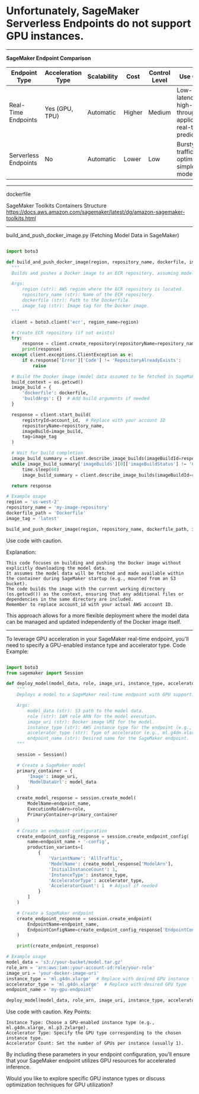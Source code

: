 
# Unfortunately, SageMaker Serverless Endpoints do not support GPU instances.
------------------------------------------------------------------------------------------------------------------------

**SageMaker Endpoint Comparison**

| Endpoint Type      | Acceleration Type | Scalability | Cost | Control Level | Use Cases                                 |
|-------------------|-------------------|------------|-----|-------------|---------------------------------------------|
| Real-Time Endpoints | Yes (GPU, TPU)    | Automatic   | Higher | Medium       | Low-latency, high-throughput applications, real-time predictions |
| Serverless Endpoints | No              | Automatic   | Lower | Low         | Bursty traffic, cost optimization, simple models         |


------------------------------------------------------------------------------------------------------------------------
dockerfile

SageMaker Toolkits Containers Structure
https://docs.aws.amazon.com/sagemaker/latest/dg/amazon-sagemaker-toolkits.html



------------------------------------------------------------------------------------------------------------------------



build_and_push_docker_image.py (Fetching Model Data in SageMaker)

```Python

import boto3

def build_and_push_docker_image(region, repository_name, dockerfile, image_tag):
  """
  Builds and pushes a Docker image to an ECR repository, assuming model data will be fetched at container startup in SageMaker.

  Args:
      region (str): AWS region where the ECR repository is located.
      repository_name (str): Name of the ECR repository.
      dockerfile (str): Path to the Dockerfile.
      image_tag (str): Image tag for the Docker image.
  """

  client = boto3.client('ecr', region_name=region)

  # Create ECR repository (if not exists)
  try:
      response = client.create_repository(repositoryName=repository_name)
      print(response)
  except client.exceptions.ClientException as e:
      if e.response['Error']['Code'] != 'RepositoryAlreadyExists':
          raise

  # Build the Docker image (model data assumed to be fetched in SageMaker)
  build_context = os.getcwd()
  image_build = {
      'dockerfile': dockerfile,
      'buildArgs': {}  # Add build arguments if needed
  }

  response = client.start_build(
      registryId=account_id,  # Replace with your account ID
      repositoryName=repository_name,
      imageBuild=image_build,
      tag=image_tag
  )

  # Wait for build completion
  image_build_summary = client.describe_image_builds(imageBuildId=response['imageBuild']['imageBuildArn'])
  while image_build_summary['imageBuilds'][0]['imageBuildStatus'] != 'COMPLETED':
      time.sleep(60)
      image_build_summary = client.describe_image_builds(imageBuildId=response['imageBuild']['imageBuildArn'])

  return response

# Example usage
region = 'us-west-2'
repository_name = 'my-image-repository'
dockerfile_path = 'Dockerfile'
image_tag = 'latest'

build_and_push_docker_image(region, repository_name, dockerfile_path, image_tag)
```

Use code with caution.

Explanation:

    This code focuses on building and pushing the Docker image without explicitly downloading the model data.
    It assumes the model data will be fetched and made available within the container during SageMaker startup (e.g., mounted from an S3 bucket).
    The code builds the image with the current working directory (os.getcwd()) as the context, ensuring that any additional files or dependencies in the same directory are included.
    Remember to replace account_id with your actual AWS account ID.

This approach allows for a more flexible deployment where the model data can be managed and updated independently of the Docker image itself.
    


------------------------------------------------------------------------------------------------------------------------


To leverage GPU acceleration in your SageMaker real-time endpoint, you'll need to specify a GPU-enabled instance type and accelerator type.
Code Example:

```Python

import boto3
from sagemaker import Session

def deploy_model(model_data, role, image_uri, instance_type, accelerator_type, endpoint_name):
    """
    Deploys a model to a SageMaker real-time endpoint with GPU support.

    Args:
        model_data (str): S3 path to the model data.
        role (str): IAM role ARN for the model execution.
        image_uri (str): Docker image URI for the model.
        instance_type (str): AWS instance type for the endpoint (e.g., ml.g4dn.xlarge).
        accelerator_type (str): Type of accelerator (e.g., ml.g4dn.xlarge).
        endpoint_name (str): Desired name for the SageMaker endpoint.
    """

    session = Session()

    # Create a SageMaker model
    primary_container = {
        'Image': image_uri,
        'ModelDataUrl': model_data
    }

    create_model_response = session.create_model(
        ModelName=endpoint_name,
        ExecutionRoleArn=role,
        PrimaryContainer=primary_container
    )

    # Create an endpoint configuration
    create_endpoint_config_response = session.create_endpoint_config(
        name=endpoint_name + '-config',
        production_variants=[
            {
                'VariantName': 'AllTraffic',
                'ModelName': create_model_response['ModelArn'],
                'InitialInstanceCount': 1,
                'InstanceType': instance_type,
                'AcceleratorType': accelerator_type,
                'AcceleratorCount': 1  # Adjust if needed
            }
        ]
    )

    # Create a SageMaker endpoint
    create_endpoint_response = session.create_endpoint(
        EndpointName=endpoint_name,
        EndpointConfigName=create_endpoint_config_response['EndpointConfigArn']
    )

    print(create_endpoint_response)

# Example usage
model_data = 's3://your-bucket/model.tar.gz'
role_arn = 'arn:aws:iam::your-account-id:role/your-role'
image_uri = 'your-docker-image-uri'
instance_type = 'ml.g4dn.xlarge'  # Replace with desired GPU instance type
accelerator_type = 'ml.g4dn.xlarge'  # Replace with desired GPU type
endpoint_name = 'my-gpu-endpoint'

deploy_model(model_data, role_arn, image_uri, instance_type, accelerator_type, endpoint_name)
```

Use code with caution.
Key Points:

    Instance Type: Choose a GPU-enabled instance type (e.g., ml.g4dn.xlarge, ml.p3.2xlarge).
    Accelerator Type: Specify the GPU type corresponding to the chosen instance type.
    Accelerator Count: Set the number of GPUs per instance (usually 1).

By including these parameters in your endpoint configuration, you'll ensure that your SageMaker endpoint utilizes GPU resources for accelerated inference.

Would you like to explore specific GPU instance types or discuss optimization techniques for GPU utilization?